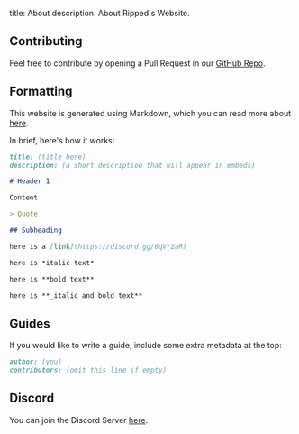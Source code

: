 title: About
description: About Ripped's Website.

## Contributing

Feel free to contribute by opening a Pull Request in our [GitHub Repo](https://github.com/rippedpiracy/rippedpiracy.github.io).

## Formatting

This website is generated using Markdown, which you can read more about [here](https://www.markdowntutorial.com/).

In brief, here's how it works:

```md
title: (title here)
description: (a short description that will appear in embeds)

# Header 1

Content

> Quote

## Subheading

here is a [link](https://discord.gg/6qVr2aR)

here is *italic text*

here is **bold text**

here is **_italic and bold text**
```

## Guides

If you would like to write a guide, include some extra metadata at the top:

```md
author: (you)
contributors: (omit this line if empty)
```

## Discord

You can join the Discord Server [here](https://discord.gg/6qVr2aR).
